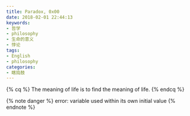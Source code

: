 ```yaml
---
title: Paradox, 0x00
date: 2018-02-01 22:44:13
keywords:
- 哲学
- philosophy
- 生命的意义
- 悖论
tags:
- English
- philosophy
categories:
- 瞎捣鼓
---
```


{% cq %} The meaning of life is to find the meaning of life. {% endcq %}

<!-- more -->

{% note danger %} error: variable used within its own initial value {% endnote %}

